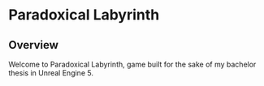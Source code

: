 # Paradoxical Labyrinth

## Overview

Welcome to Paradoxical Labyrinth, game built for the sake of my bachelor thesis in Unreal Engine 5.





